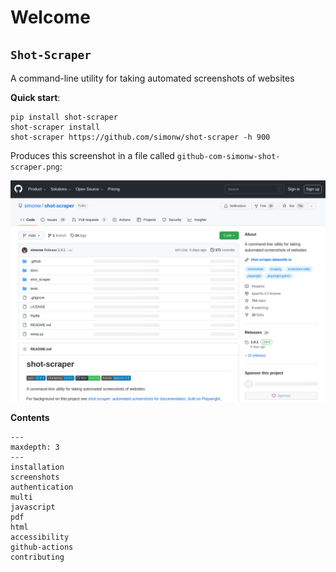 # Welcome

## `Shot-Scraper`

A command-line utility for taking automated screenshots of websites

**Quick start**:

```
pip install shot-scraper
shot-scraper install
shot-scraper https://github.com/simonw/shot-scraper -h 900
```

Produces this screenshot in a file called `github-com-simonw-shot-scraper.png`:

![A screenshot of the shot-scraper page on GitHub](https://raw.githubusercontent.com/simonw/shot-scraper-screenshot/main/shot.png)

**Contents**

```{toctree}
---
maxdepth: 3
---
installation
screenshots
authentication
multi
javascript
pdf
html
accessibility
github-actions
contributing
```

```{include}
```
